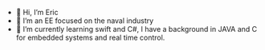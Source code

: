 - 👋 Hi, I’m Eric 
- 👀 I’m an EE focused on the naval industry 
- 🌱 I’m currently learning swift and C#, I have a background in JAVA and C for embedded systems and real time control.

<!---
Eharve14/Eharve14 is a ✨ special ✨ repository because its `README.md` (this file) appears on your GitHub profile.
You can click the Preview link to take a look at your changes.
--->
